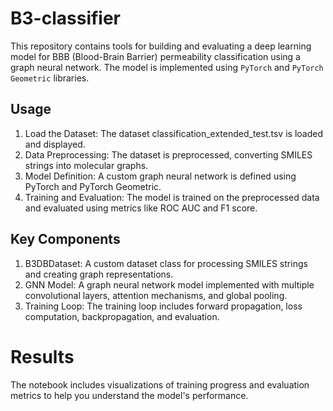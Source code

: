 # B3-classifier

This repository contains tools for building and evaluating a deep learning model for BBB (Blood-Brain Barrier) permeability classification using a graph neural network. The model is implemented using `PyTorch` and `PyTorch Geometric` libraries.

## Usage

1) Load the Dataset: The dataset classification_extended_test.tsv is loaded and displayed. 
2) Data Preprocessing: The dataset is preprocessed, converting SMILES strings into molecular graphs.
3) Model Definition: A custom graph neural network is defined using PyTorch and PyTorch Geometric.
4) Training and Evaluation: The model is trained on the preprocessed data and evaluated using metrics like ROC AUC and F1 score.

## Key Components
1) B3DBDataset: A custom dataset class for processing SMILES strings and creating graph representations.
2) GNN Model: A graph neural network model implemented with multiple convolutional layers, attention mechanisms, and global pooling.
3) Training Loop: The training loop includes forward propagation, loss computation, backpropagation, and evaluation.

# Results

The notebook includes visualizations of training progress and evaluation metrics to help you understand the model's performance.


